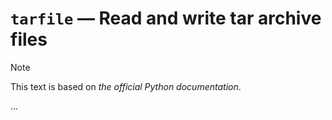 # `tarfile` — Read and write tar archive files

> [!NOTE]
> This text is based on *the official Python documentation*.

...
